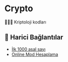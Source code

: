# Crypto

👨‍💻🔑 Kriptoloji kodları

## 🔗 Harici Bağlantılar

- [İlk 1000 asal sayı](https://primes.utm.edu/lists/small/10000.txt)
- [Online Mod Hesaplama](https://planetcalc.com/8326/)
